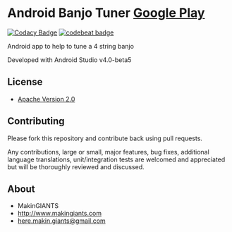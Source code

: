 # Android Banjo Tuner [Google Play](https://play.google.com/store/apps/details?id=com.makingiants.android.banjotuner)
[![Codacy Badge](https://app.codacy.com/project/badge/Grade/ab825d315d064cce850952099a553c41)](https://www.codacy.com/gh/MakinGiants/banjen/dashboard?utm_source=github.com&amp;utm_medium=referral&amp;utm_content=MakinGiants/banjen&amp;utm_campaign=Badge_Grade)
[![codebeat badge](https://codebeat.co/badges/b1f343ee-4b9a-48a4-b41b-bb58cc5f949a)](https://codebeat.co/projects/github-com-makingiants-banjen)

Android app to help to tune a 4 string banjo

Developed with Android Studio v4.0-beta5

## License

* [Apache Version 2.0](http://www.apache.org/licenses/LICENSE-2.0.html)

## Contributing

Please fork this repository and contribute back using pull requests.

Any contributions, large or small, major features, bug fixes, additional
language translations, unit/integration tests are welcomed and appreciated
but will be thoroughly reviewed and discussed.

## About

+ MakinGIANTS
+ http://www.makingiants.com
+ here.makin.giants@gmail.com
